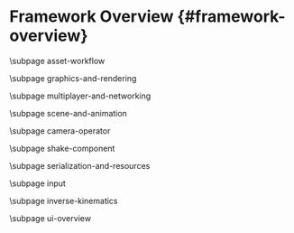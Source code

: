 Framework Overview {#framework-overview}
========================================

\subpage asset-workflow

\subpage graphics-and-rendering

\subpage multiplayer-and-networking

\subpage scene-and-animation

\subpage camera-operator

\subpage shake-component

\subpage serialization-and-resources

\subpage input

\subpage inverse-kinematics

\subpage ui-overview
